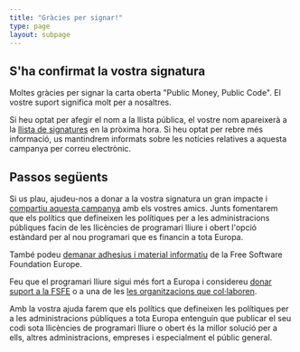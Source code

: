 ```yaml
---
title: "Gràcies per signar!"
type: page
layout: subpage
---
```


## S'ha confirmat la vostra signatura

Moltes gràcies per signar la carta oberta "Public Money, Public Code". El vostre suport significa molt per a nosaltres.

Si heu optat per afegir el nom a la llista pública, el vostre nom apareixerà a la [llista de signatures](../all-signatures) en la pròxima hora. Si heu optat per rebre més informació, us mantindrem informats sobre les notícies relatives a aquesta campanya per correu electrònic.

## Passos següents

Si us plau, ajudeu-nos a donar a la vostra signatura un gran impacte i [compartiu aquesta campanya](../../#spread) amb els vostres amics. Junts fomentarem que els polítics que defineixen les polítiques per a les administracions públiques facin de les llicències de programari lliure i obert l'opció estàndard per al nou programari que es financin a tota Europa.

També podeu [demanar adhesius i material informatiu](https://fsfe.org/promo#pmpc) de la Free Software Foundation Europe.

Feu que el programari lliure sigui més fort a Europa i considereu [donar suport a la FSFE](https://fsfe.org/donate/?pmpc) o a una de les [les organitzacions que col·laboren](../../#organisations).

Amb la vostra ajuda farem que els polítics que defineixen les polítiques per a les administracions públiques a tota Europa entenguin que publicar el seu codi sota llicències de programari lliure o obert és la millor solució per a ells, altres administracions, empreses i especialment el públic general.
